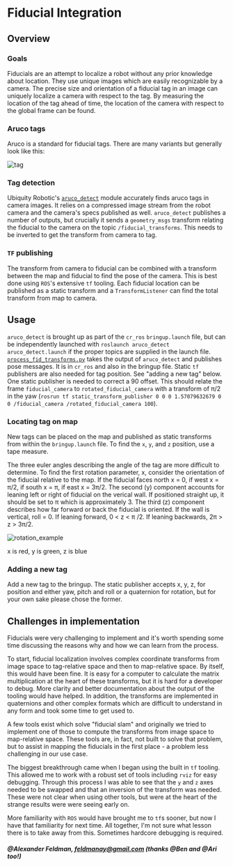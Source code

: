 # Fiducial Integration

## Overview

### Goals

Fiducials are an attempt to localize a robot without any prior knowledge about location. They use unique images which are easily recognizable by a camera. The precise size and orientation of a fiducial tag in an image can uniquely localize a camera with respect to the tag. By measuring the location of the tag ahead of time, the location of the camera with respect to the global frame can be found.

### Aruco tags

Aruco is a standard for fiducial tags. There are many variants but generally look like this:

![tag](https://docs.opencv.org/3.1.0/marker23.jpg)

### Tag detection

Ubiquity Robotic's [`aruco_detect`](http://wiki.ros.org/aruco_detect) module accurately finds aruco tags in camera images. It relies on a compressed image stream from the robot camera and the camera's specs published as well. `aruco_detect` publishes a number of outputs, but crucially it sends a `geometry_msgs` transform relating the fiducial to the camera on the topic `/fiducial_transforms`. This needs to be inverted to get the transform from camera to tag.

### `TF` publishing

The transform from camera to fiducial can be combined with a transform between the map and fiducial to find the pose of the camera. This is best done using `ROS`'s extensive `tf` tooling. Each fiducial location can be published as a static transform and a `TransformListener` can find the total transform from map to camera.

## Usage

`aruco_detect` is brought up as part of the `cr_ros` `bringup.launch` file, but can be independently launched with `roslaunch aruco_detect aruco_detect.launch` if the proper topics are supplied in the launch file. [`process_fid_transforms.py`](https://github.com/campusrover/cr_ros/blob/master/src/process_fid_transforms.py) takes the output of `aruco_detect` and publishes pose messages. It is in `cr_ros` and also in the bringup file. Static `tf` publishers are also needed for tag position. See "adding a new tag" below. One static publisher is needed to correct a 90 offset. This should relate the frame `fiducial_camera` to `rotated_fiducial_camera` with a transform of π/2 in the yaw \(`rosrun tf static_transform_publisher 0 0 0 1.57079632679 0 0 /fiducial_camera /rotated_fiducial_camera 100`\).

### Locating tag on map

New tags can be placed on the map and published as static transforms from within the `bringup.launch` file. To find the `x`, `y`, and `z` position, use a tape measure.

The three euler angles describing the angle of the tag are more difficult to determine. To find the first rotation parameter, x, consider the orientation of the fiducial relative to the map. If the fiducial faces north x = 0, if west x = π/2, if south x = π, if east x = 3π/2. The second \(y\) component accounts for leaning left or right of fiducial on the verical wall. If positioned straight up, it should be set to π which is approximately 3. The third \(z\) component describes how far forward or back the fiducial is oriented. If the wall is vertical, roll = 0. If leaning forward, 0 &lt; z &lt; π /2. If leaning backwards, 2π &gt; z &gt; 3π/2.

![rotation\_example](https://i.imgur.com/dsL8551.jpg)

x is red, y is green, z is blue

### Adding a new tag

Add a new tag to the bringup. The static publisher accepts x, y, z, for position and either yaw, pitch and roll or a quaternion for rotation, but for your own sake please chose the former.

## Challenges in implementation

Fiducials were very challenging to implement and it's worth spending some time discussing the reasons why and how we can learn from the process.

To start, fiducial localization involves complex coordinate transforms from image space to tag-relative space and then to map-relative space. By itself, this would have been fine. It is easy for a computer to calculate the matrix multiplication at the heart of these transforms, but it is hard for a developer to debug. More clarity and better documentation about the output of the tooling would have helped. In addition, the transforms are implemented in quaternions and other complex formats which are difficult to understand in any form and took some time to get used to.

A few tools exist which solve "fiducial slam" and originally we tried to implement one of those to compute the transforms from image space to map-relative space. These tools are, in fact, not built to solve that problem, but to assist in mapping the fiducials in the first place - a problem less challenging in our use case.

The biggest breakthrough came when I began using the built in `tf` tooling. This allowed me to work with a robust set of tools including `rviz` for easy debugging. Through this process I was able to see that the `y` and `z` axes needed to be swapped and that an inversion of the transform was needed. These were not clear when using other tools, but were at the heart of the strange results were were seeing early on.

More familiarity with `ROS` would have brought me to `tf`s sooner, but now I have that familiarity for next time. All together, I'm not sure what lesson there is to take away from this. Sometimes hardcore debugging is required.

#### _@Alexander Feldman, feldmanay@gmail.com \(thanks @Ben and @Ari too!\)_

